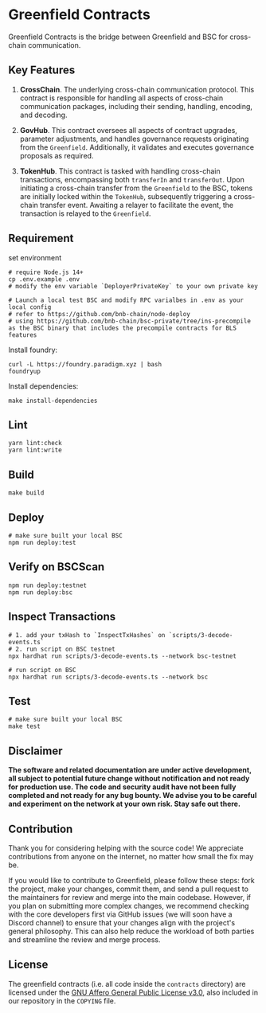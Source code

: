 # Greenfield Contracts
Greenfield Contracts is the bridge between Greenfield and BSC for cross-chain communication.

## Key Features
1. **CrossChain**. The underlying cross-chain communication protocol. This contract is responsible for handling 
all aspects of cross-chain communication packages, including their sending, handling, encoding, and decoding.

2. **GovHub**. This contract oversees all aspects of contract upgrades, parameter adjustments, and handles governance
requests originating from the `Greenfield`. Additionally, it validates and executes governance proposals as required.

3. **TokenHub**. This contract is tasked with handling cross-chain transactions, encompassing both `transferIn` and 
`transferOut`. Upon initiating a cross-chain transfer from the `Greenfield` to the BSC, tokens are initially locked within 
the `TokenHub`, subsequently triggering a cross-chain transfer event. Awaiting a relayer to facilitate the event, 
the transaction is relayed to the `Greenfield`. 

## Requirement

set environment
```shell
# require Node.js 14+
cp .env.example .env
# modify the env variable `DeployerPrivateKey` to your own private key

# Launch a local test BSC and modify RPC varialbes in .env as your local config
# refer to https://github.com/bnb-chain/node-deploy
# using https://github.com/bnb-chain/bsc-private/tree/ins-precompile as the BSC binary that includes the precompile contracts for BLS features 
```

Install foundry:
```shell script
curl -L https://foundry.paradigm.xyz | bash
foundryup
```

Install dependencies:
```shell
make install-dependencies
```

## Lint
```shell
yarn lint:check
yarn lint:write
```

## Build
```shell
make build
```

## Deploy
```shell
# make sure built your local BSC
npm run deploy:test
```

## Verify on BSCScan
```shell
npm run deploy:testnet
npm run deploy:bsc
```

## Inspect Transactions
```shell
# 1. add your txHash to `InspectTxHashes` on `scripts/3-decode-events.ts`
# 2. run script on BSC testnet
npx hardhat run scripts/3-decode-events.ts --network bsc-testnet

# run script on BSC
npx hardhat run scripts/3-decode-events.ts --network bsc
```

## Test
```shell
# make sure built your local BSC  
make test
```

## Disclaimer
**The software and related documentation are under active development, all subject to potential future change without
notification and not ready for production use. The code and security audit have not been fully completed and not ready
for any bug bounty. We advise you to be careful and experiment on the network at your own risk. Stay safe out there.**

## Contribution
Thank you for considering helping with the source code! We appreciate contributions from anyone on the internet, no
matter how small the fix may be.

If you would like to contribute to Greenfield, please follow these steps: fork the project, make your changes, commit them,
and send a pull request to the maintainers for review and merge into the main codebase. However, if you plan on submitting
more complex changes, we recommend checking with the core developers first via GitHub issues (we will soon have a Discord channel)
to ensure that your changes align with the project's general philosophy. This can also help reduce the workload of both
parties and streamline the review and merge process.

## License
The greenfield contracts (i.e. all code inside the `contracts` directory) are licensed under the
[GNU Affero General Public License v3.0](https://www.gnu.org/licenses/agpl-3.0.en.html), also
included in our repository in the `COPYING` file.
